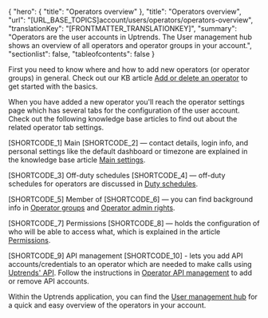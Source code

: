 {
  "hero": {
    "title": "Operators overview"
  },
  "title": "Operators overview",
  "url": "[URL_BASE_TOPICS]account/users/operators/operators-overview",
  "translationKey": "[FRONTMATTER_TRANSLATIONKEY]",
  "summary": "Operators are the user accounts in Uptrends. The User management hub shows an overview of all operators and operator groups in your account.",
  "sectionlist": false,
  "tableofcontents": false
}

First you need to know where and how to add new operators (or operator groups) in general. Check out our KB article [Add or delete an operator]([LINK_URL_1]) to get started with the basics.

When you have added a new operator you'll reach the operator settings page which has several tabs for the configuration of the user account. Check out the following knowledge base articles to find out about the related operator tab settings.

[SHORTCODE_1] Main [SHORTCODE_2] — contact details, login info, and personal settings like the default dashboard or timezone are explained in the knowledge base article [Main settings]([LINK_URL_2]).

[SHORTCODE_3] Off-duty schedules [SHORTCODE_4] — off-duty schedules for operators are discussed in [Duty schedules]([LINK_URL_3]).

[SHORTCODE_5] Member of [SHORTCODE_6] — you can find background info in [Operator groups]([LINK_URL_4]) and [Operator admin rights]([LINK_URL_5]).

[SHORTCODE_7] Permissions [SHORTCODE_8] — holds the configuration of who will be able to access what, which is explained in the article [Permissions]([LINK_URL_6]).

[SHORTCODE_9] API management [SHORTCODE_10] - lets you add API accounts/credentials to an operator which are needed to make calls using [Uptrends' API]([LINK_URL_7]). Follow the instructions in [Operator API management]([LINK_URL_8]) to add or remove API accounts.

Within the Uptrends application, you can find the [User management hub]([LINK_URL_9]) for a quick and easy overview of the operators in your account.
